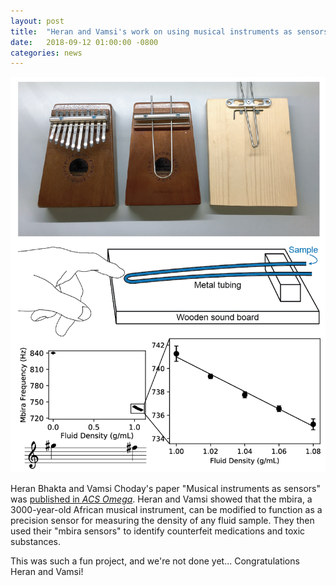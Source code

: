 ```yaml
---
layout: post
title:  "Heran and Vamsi's work on using musical instruments as sensors published in <i>ACS Omega</i>"
date:   2018-09-12 01:00:00 -0800
categories: news
---
```


![mbira](/assets/mbira.png)

Heran Bhakta and Vamsi Choday's paper "Musical instruments as sensors" was [published in *ACS Omega*](https://pubs.acs.org/doi/10.1021/acsomega.8b01673).  Heran and Vamsi showed that the mbira, a 3000-year-old African musical instrument, can be modified to function as a precision sensor for measuring the density of any fluid sample.  They then used their "mbira sensors" to identify counterfeit medications and toxic substances.

This was such a fun project, and we're not done yet... Congratulations Heran and Vamsi!
